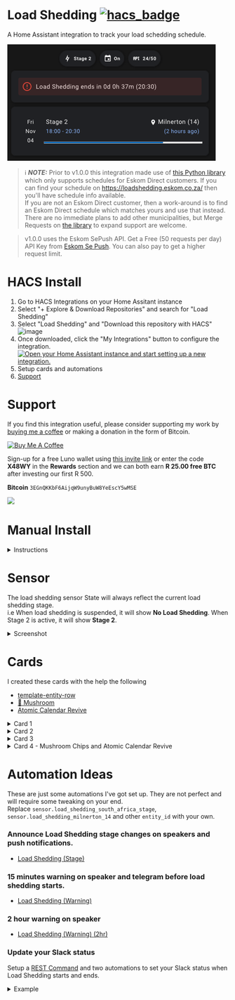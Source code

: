 # Load Shedding [![hacs_badge](https://img.shields.io/badge/HACS-Default-41BDF5.svg)](https://github.com/hacs/integration)

A Home Assistant integration to track your load schedding schedule.

![img_11.png](img_11.png)

> ℹ️ **_NOTE:_**  Prior to v1.0.0 this integration made use of [this Python library](https://gitlab.com/wernerhp/load-shedding) which only supports schedules for Eskom Direct customers.  If you can find your schedule on https://loadshedding.eskom.co.za/ then you'll have schedule info available.  
> If you are not an Eskom Direct customer, then a work-around is to find an Eskom Direct schedule which matches yours and use that instead.  There are no immediate plans to add other municipalities, but Merge Requests on [the library](https://gitlab.com/wernerhp/load-shedding) to expand support are welcome.

>  v1.0.0 uses the Eskom SePush API.  Get a Free (50 requests per day) API Key from [Eskom Se Push](https://eskomsepush.gumroad.com/l/api).  You can also pay to get a higher request limit.

# HACS Install 
1. Go to HACS Integrations on your Home Assitant instance
2. Select "+ Explore & Download Repositories" and search for "Load Shedding"
3. Select "Load Shedding" and "Download this repository with HACS"
![image](https://user-images.githubusercontent.com/2578772/167293308-d3ef2131-bc71-431e-a1ff-6e02f02af000.png)
4. Once downloaded, click the "My Integrations" button to configure the integration.  
[![Open your Home Assistant instance and start setting up a new integration.](https://my.home-assistant.io/badges/config_flow_start.svg)](https://my.home-assistant.io/redirect/config_flow_start/?domain=load_shedding)
5. Setup cards and automations
6. [Support](https://github.com/wernerhp/ha.integration.load_shedding/blob/master/README.md#support)

# Support 
If you find this integration useful, please consider supporting my work by [buying me a coffee](https://www.buymeacoffee.com/wernerhp) or making a donation in the form of Bitcoin.

<a href="https://www.buymeacoffee.com/wernerhp" target="_blank"><img src="https://www.buymeacoffee.com/assets/img/custom_images/orange_img.png" alt="Buy Me A Coffee" style="height: auto !important;width: auto !important;" ></a>

Sign-up for a free Luno wallet using [this invite link](http://www.luno.com/invite/X48WY) or enter the code **X48WY** in the **Rewards** section and we can both earn **R 25.00 free BTC** after investing our first R 500.

**Bitcoin** `3EGnQKKbF6AijqW9unyBuW8YeEscY5wMSE`

![](img_9.png)

# Manual Install
<details>
<summary>Instructions</summary>

1. Download and unzip to your Home Assistant `config/custom_components` folder.
  <details>
  <summary>Screenshot</summary>
  
![image](https://user-images.githubusercontent.com/2578772/164681660-57d56fc4-4713-4be5-9ef1-bf2f7cf96b64.png)
  </details>
  
2. Restart Home Assistant.
3. Go to Settings > Devices & Services > + Add Integration

[![Open your Home Assistant instance and start setting up a new integration.](https://my.home-assistant.io/badges/config_flow_start.svg)](https://my.home-assistant.io/redirect/config_flow_start/?domain=load_shedding)

5. Search for 'Load Shedding' and follow the config flow.
<details>
<summary>Screenshot</summary>
  
![img_7.png](img_7.png)
  </details>

6. If you're coming from a previous version of this integration, you may need to delete the `.json` files in `/config/.cache`.
<details>
  <summary>Screenshot</summary>
  
![image](https://user-images.githubusercontent.com/2578772/164681929-e3afc6ea-5821-4ac5-8fa8-eee04c819eb6.png)
  </details>
</details>

# Sensor
The load shedding sensor State will always reflect the current load shedding stage.  
i.e When load shedding is suspended, it will show **No Load Shedding**.  When Stage 2 is active, it will show **Stage 2**.

<details>
  <summary>Screenshot</summary>

| ![img_5.png](img_5.png) | ![img_4.png](img_4.png) | 

![img_6.png](img_6.png)

  </details>

# Cards
I created these cards with the help the following
- [template-entity-row](https://github.com/thomasloven/lovelace-template-entity-row) 
- [🍄 Mushroom](https://github.com/piitaya/lovelace-mushroom)
- [Atomic Calendar Revive](https://github.com/totaldebug/atomic-calendar-revive)

<details>
  <summary>Card 1</summary>

[Code](examples/card1.yaml)  
![img.png](img.png)
</details>

<details>
  <summary>Card 2</summary>

[Code](examples/card2.yaml)  
![img_1.png](img_1.png)
</details>

<details>
  <summary>Card 3</summary>

[Code](examples/card3.yaml)  
![img_2.png](img_2.png)  
</details>

<details>
  <summary>Card 4 - Mushroom Chips and Atomic Calendar Revive</summary>

[Code](examples/card4.yaml)  
![img_10.png](img_10.png)
![img_11.png](img_11.png)
![img_12.png](img_12.png)
</details>

# Automation Ideas
These are just some automations I've got set up.  They are not perfect and will require some tweaking on your end.    
Replace `sensor.load_shedding_south_africa_stage`, `sensor.load_shedding_milnerton_14` and other `entity_id` with your own.

### Announce Load Shedding stage changes on speakers and push notifications.
- [Load Shedding (Stage)](examples/automation1.yaml)
  
### 15 minutes warning on speaker and telegram before load shedding starts.
- [Load Shedding (Warning)](examples/automation2.yaml)

### 2 hour warning on speaker
- [Load Shedding (Warning) (2hr)](examples/automation3.yaml)

### Update your Slack status

Setup a [REST Command](https://www.home-assistant.io/integrations/rest_command/) and two automations to set your Slack status when Load Shedding starts and ends.
<details>
<summary>Example</summary>

`secrets.yaml`
```yaml
slack_token: Bearer xoxp-XXXXXXXXXX-XXXXXXXXXXXX-XXXXXXXXXXXXX-XXXXXXXXXXXXXXXXXXXXXXXXXXXXXXXX
```  
`configuration.yaml`
```yaml
rest_command: 
    slack_status:
      url: https://slack.com/api/users.profile.set
      method: POST
      headers:
        authorization: !secret slack_token
        accept: "application/json, text/html"
      payload: '{"profile":{"status_text": "{{ status }}","status_emoji": "{{ emoji }}"}}'
      content_type: "application/json; charset=utf-8"
      verify_ssl: true
```
- [Load Shedding (Start)](examples/automation3.yaml)  
- [Load Shedding (End)](examples/automation4.yaml)
</details>